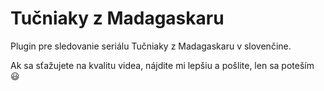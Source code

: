# Tučniaky z Madagaskaru
Plugin pre sledovanie seriálu Tučniaky z Madagaskaru v slovenčine.

Ak sa sťažujete na kvalitu videa, nájdite mi lepšiu a pošlite, len sa poteším 😃
